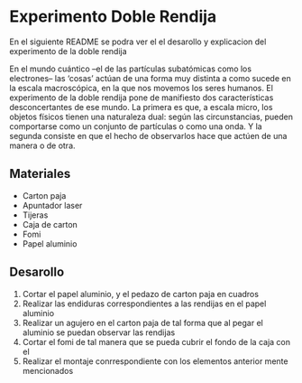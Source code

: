 # Experimento Doble Rendija

En el siguiente README se podra ver el el desarollo y explicacion del experimento de la doble rendija

En el mundo cuántico –el de las partículas subatómicas como los electrones– las ‘cosas’ actúan de una forma muy distinta a como sucede en la escala macroscópica, en la que nos movemos los seres humanos. El experimento de la doble rendija pone de manifiesto dos características desconcertantes de ese mundo. La primera es que, a escala micro, los objetos físicos tienen una naturaleza dual: según las circunstancias, pueden comportarse como un conjunto de partículas o como una onda. Y la segunda consiste en que el hecho de observarlos hace que actúen de una manera o de otra.

## Materiales
 * Carton paja
 * Apuntador laser
 * Tijeras
 * Caja de carton
 * Fomi
 * Papel aluminio
 
 ## Desarollo
 
 1) Cortar el papel aluminio, y el pedazo de carton paja en cuadros
 2) Realizar las endiduras correspondientes a las rendijas en el papel aluminio
 3) Realizar un agujero en el carton paja de tal forma que al pegar el aluminio se puedan observar las rendijas
 4) Cortar el fomi de tal manera que se pueda cubrir el fondo de la caja con el
 5) Realizar el montaje conrrespondiente con los elementos anterior mente mencionados
 
 
